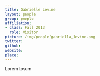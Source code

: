 ```yaml
---
title: Gabrielle Levine
layout: people
group: people
affiliation:
- class: Fall 2013
  role: Visitor
picture: /img/people/gabriella_levine.png
twitter:
github:
website:
place:
---
```

Lorem Ipsum